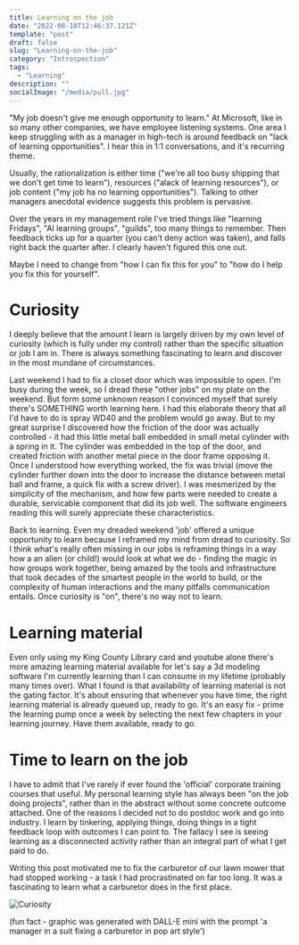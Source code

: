 ```yaml
---
title: Learning on the job
date: "2022-08-18T12:46:37.121Z"
template: "post"
draft: false
slug: "Learning-on-the-job"
category: "Introspection"
tags:
  - "Learning"
description: "" 
socialImage: "/media/pull.jpg"
---
```



"My job doesn't give me enough opportunity to learn." At Microsoft, like in so many other companies, we have employee listening systems. One area I keep struggling with as a manager in high-tech is around feedback on "lack of learning opportunities". I hear this in 1:1 conversations, and it's recurring theme.

Usually, the rationalization is either time ("we're all too busy shipping that we don't get time to learn"), resources ("alack of learning resources"), or job content ("my job ha no learning opportunities"). Talking to other managers anecdotal evidence suggests this problem is pervasive. 

Over the years in my management role I've tried things like "learning Fridays", "AI learning groups", "guilds", too many things to remember. Then feedback ticks up for a quarter (you can't deny action was taken), and falls right back the quarter after. I clearly haven't figured this one out.

Maybe I need to change from "how I can fix this for you" to "how do I help you fix this for yourself". 

# Curiosity
I deeply believe that the amount I learn is largely driven by my own level of curiosity (which is fully under my control) rather than the specific situation or job I am in. There is always something fascinating to learn and discover in the most mundane of circumstances.

Last weekend I had to fix a closet door which was impossible to open. I'm busy during the week, so I dread these "other jobs" on my plate on the weekend. But form some unknown reason I convinced myself that surely there's SOMETHING worth learning here. I had this elaborate theory that all I'd have to do is spray WD40 and the problem would go away. But to my great surprise I discovered how the friction of the door was actually controlled - it had this little metal ball embedded in small metal cylinder with a spring in it. The cylinder was embedded in the top of the door, and created friction with another metal piece in the door frame opposing it. Once I understood how everything worked, the fix was trivial (move the cylinder further down into the door to increase the distance between metal ball and frame, a quick fix with a screw driver).  I was mesmerized by the simplicity of the mechanism, and how few parts were needed to create a durable, servicable component that did its job well. The software engineers reading this will surely appreciate these characteristics. 

Back to learning. Even my dreaded weekend 'job' offered a unique opportunity to learn because I reframed my mind from dread to curiosity. So I think what's really often missing in our jobs is reframing things in a way how a an alien (or child!) would look at what we do - finding the magic in how groups work together, being amazed by the tools and infrastructure that took decades of the smartest people in the world to build, or the complexity of human interactions and the many pitfalls communication entails. Once curiosity is "on", there's no way not to learn.

# Learning material 
Even only using my King County Library card and youtube alone there's more amazing learning material available for let's say a 3d modeling software I'm currently learning than I can consume in my lifetime (probably many times over). What I found is that availability of learning material is not the gating factor. It's about ensuring that whenever you have time, the right learning material is already queued up, ready to go. It's an easy fix - prime the learning pump once a week by selecting the next few chapters in your learning journey. Have them available, ready to go. 

# Time to learn on the job
I have to admit that I've rarely if ever found the 'official' corporate training courses that useful. My personal learning style has always been "on the job doing projects", rather than in the abstract without some concrete outcome attached. One of the reasons I decided not to do postdoc work and go into industry. I learn by tinkering, applying things, doing things in a tight feedback loop with outcomes I can point to. The fallacy I see is seeing learning as a disconnected activity rather than an integral part of what I get paid to do.

Writing this post motivated me to fix the carburetor of our lawn mower that had stopped working - a task I had procrastinated on far too long. It was a fascinating to learn what a carburetor does in the first place. 

![Curiosity](/media/carburetor.jpg)

(fun fact - graphic was generated with DALL-E mini with the prompt 'a manager in a suit fixing a carburetor in pop art style')